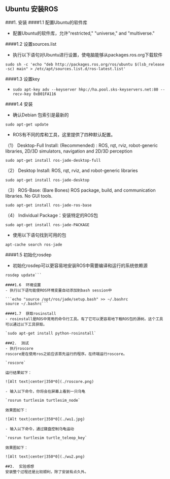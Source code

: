 ##                Ubuntu 安装ROS
###1.  安装
####1.1  配置Ubuntu的软件库
- 配置Ubuntu的软件库，允许"restricted," "universe," and "multiverse." 

####1.2  设置sources.list
- 执行以下语句对Ubuntu进行设置，使电脑能够从packages.ros.org下载软件

`sudo sh -c 'echo "deb http://packages.ros.org/ros/ubuntu $(lsb_release -sc) main" > /etc/apt/sources.list.d/ros-latest.list' `

####1.3  设置key

- `sudo apt-key adv --keyserver hkp://ha.pool.sks-keyservers.net:80 --recv-key 0xB01FA116`

####1.4  安装
- 确认Debian 包索引是最新的

`sudo apt-get update`

- ROS有不同的库和工具，这里提供了四种默认配置。

（1） Desktop-Full Install: (Recommended) : ROS, rqt, rviz, robot-generic libraries, 2D/3D simulators, navigation and 2D/3D perception 

`sudo apt-get install ros-jade-desktop-full`

（2） Desktop Install: ROS, rqt, rviz, and robot-generic libraries 

`sudo apt-get install ros-jade-desktop`

（3） ROS-Base: (Bare Bones) ROS package, build, and communication libraries. No GUI tools. 

`sudo apt-get install ros-jade-ros-base`

（4） Individual Package：安装特定的ROS包

`sudo apt-get install ros-jade-PACKAGE`

- 使用以下语句找到可用的包

`apt-cache search ros-jade`

####1.5  初始化rosdep 
- 初始化rosdep可以更容易地安装ROS中需要编译和运行的系统依赖源

 ```sudo rosdep init
rosdep update```

####1.6  环境设置
- 执行以下语句能使ROS环境变量自动添加到bash session中

```echo "source /opt/ros/jade/setup.bash" >> ~/.bashrc
source ~/.bashrc```

####1.7  获取rosinstall
- rosinstall是ROS中常用的命令行工具。有了它可以更容易地下载ROS包的源树。这个工具可以通过以下工具获取。

`sudo apt-get install python-rosinstall`

###2.  测试
- 执行roscore
roscore是在使用ros之前应该首先运行的程序。在终端运行roscore。

`roscore`

运行结果如下：

![Alt text|center|350*0](./roscore.png)

- 输入以下命令，你将会在屏幕上看到一只乌龟

`rosrun turtlesim turtlesim_node`

效果图如下：

![Alt text|center|350*0](./wu1.jpg)

- 输入以下命令，通过键盘控制乌龟运动

`rosrun turtlesim turtle_teleop_key`

效果图如下：

![Alt text|center|350*0](./wu2.png)

##3.  实验感想
安装整个过程还是比较顺利，除了安装有点久外。

